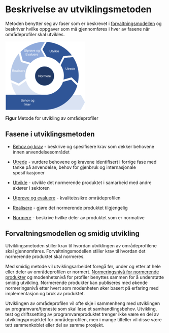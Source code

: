 # Beskrivelse av utviklingsmetoden

Metoden benytter seg av faser som er beskrevet i [forvaltningsmodellen](https://ehelse.no/publikasjoner/forvaltningsmodell-for-normerende-produkter-fra-direktoratet-for-e-helse) og beskriver hvilke oppgaver som må gjennomføres i hver av fasene når områdeprofiler skal utvikles.
  
<img src="../../images/no-domain-metode.png" alt="Metode for utvikling av områdeprofiler" width="50%" />

**Figur** Metode for utvikling av områdeprofiler

## Fasene i utviklingsmetoden

- [Behov og krav](behov-og-krav.md) - beskrive og spesifisere krav som dekker behovene innen anvendelsesområdet

- [Utrede](utrede.md) - vurdere behovene og kravene identifisert i forrige fase med tanke på anvendelse, behov for gjenbruk og internasjonale spesifikasjoner

- [Utvikle](utvikle.md) - utvikle det normerende produktet i samarbeid med andre aktører i sektoren

- [Utprøve og evaluere](utprøve-og-evaluere.md) - kvalitetssikre områdeprofilen

- [Realisere](realisere.md) - gjøre det normerende produktet tilgjengelig

- [Normere](normere.md) - beskrive hvilke deler av produktet som er normative

## Forvaltningsmodellen og smidig utvikling

Utviklingsmetoden stiller krav til hvordan utviklingen av områdeprofilene skal gjennomføres. Forvaltningsmodellen stiller krav til hvordan det normerende produktet skal normeres.

Med smidig metode vil utviklingsarbeidet foregå før, under og etter at hele eller deler av områdeprofilen er normert. 
[Normeringsnivå for normerende produkter](https://ehelse.no/standarder/om-standardisering-i-e-helse/normeringsniva-og-dokumenttyper) og modenhetsnivå for profiler benyttes sammen for å understøtte smidig utvikling. 
Normerende produkter kan publiseres med økende normeringsnivå etter hvert som modenheten øker basert på erfaring med implementasjon og bruk av produktet.

Utviklingen av områdeprofilen vil ofte skje i sammenheng med utviklingen av programvare/tjeneste som skal løse et samhandlingsbehov. 
Utvikling, test og driftssetting av programvareproduktet trenger ikke være en del av utviklingsprosjektet for områdeprofilen, men i mange tilfeller vil disse være tett sammenkoblet eller del av samme prosjekt.
